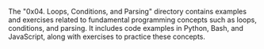 The "0x04. Loops, Conditions, and Parsing" directory contains examples and exercises related to fundamental programming concepts such as loops, conditions, and parsing. It includes code examples in Python, Bash, and JavaScript, along with exercises to practice these concepts.
